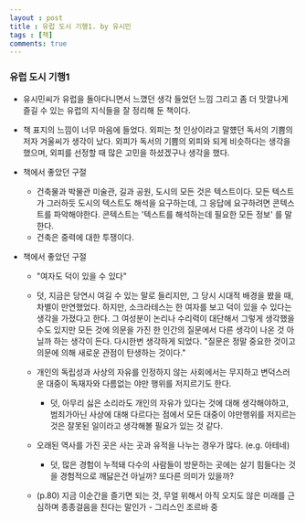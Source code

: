 ```yaml
---
layout : post
title : 유럽 도시 기행1. by 유시민
tags : [책]
comments: true
---
```

### 유럽 도시 기행1

- 유시민씨가 유럽을 돌아다니면서 느꼈던 생각 들었던 느낌 그리고 좀 더 맛깔나게 즐길 수 있는 유럽의 지식들을 잘 정리해 둔 책이다. 

- 책 표지의 느낌이 너무 마음에 들었다. 외피는 첫 인상이라고 말헀던 독서의 기쁨의 저자 겨울씨가 생각이 났다. 외피가 독서의 기쁨의 외피와 되게 비슷하다는 생각을 했으며, 외피를 선정할 때 많은 고민을 하셨겠구나 생각을 했다.

- 책에서 좋았던 구절
  - 건축물과 박물관 미술관, 길과 공원, 도시의 모든 것은 텍스트이다. 모든 텍스트가 그러하듯 도시의 텍스트도 해석을 요구하는데, 그 응답에 요구하려면 콘텍스트를 파악해야한다. 콘텍스트는 '텍스트를 해석하는데 필요한 모든 정보' 를 말한다.
  - 건축은 중력에 대한 투쟁이다. 

- 책에서 좋았던 구절 
  -  "여자도 덕이 있을 수 있다" 
    - 덧, 지금은 당연시 여길 수 있는 말로 들리지만, 그 당시 시대적 배경을 봤을 때, 차별이 만연했었다. 하지만, 소크라테스는 한 여자를 보고 덕이 있을 수 있다는 생각을 가졌다고 한다. 그 여성분이 논리나 수리력이 대단해서 그렇게 생각했을 수도 있지만 모든 것에 의문을 가진 한 인간의 질문에서 다른 생각이 나온 것 아닐까 하는 생각이 든다. 다시한번 생각하게 되었다. "질문은 정말 중요한 것이고 의문에 의해 새로운 관점이 탄생하는 것이다."

  - 개인의 독립성과 사상의 자유를 인정하지 않는 사회에서는 무지하고 변덕스러운 대중이 독재자와 다름없는 야만 행위를 저지르기도 한다.
    - 덧, 아무리 싫은 소리라도 개인의 자유가 있다는 것에 대해 생각해야하고, 범죄가아닌 사상에 대해 다르다는 점에서 모든 대중이 야만행위를 저지르는 것은 잘못된 일이라고 생각해볼 필요가 있는 것 같다.

  - 오래된 역사를 가진 곳은 사는 곳과 유적을 나누는 경우가 많다. (e.g. 아테네)
    
    - 덧, 많은 경험이 누적돼 다수의 사람들이 방문하는 곳에는 살기 힘들다는 것을 경험적으로 깨닳은건 아닐까? 또다른 의미가 있을까? 

  - (p.80) 지금 이순간을 즐기면 되는 것, 무얼 위해서 아직 오지도 않은 미래를 근심하며 종종걸음을 친다는 말인가 - 그리스인 조르바 중


